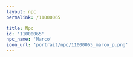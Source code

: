 ```yaml
---
layout: npc
permalink: /11000065

title: Npc
id: '11000065'
npc_name: 'Marco'
icon_url: 'portrait/npc/11000065_marco_p.png'
---
```


